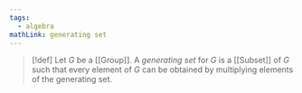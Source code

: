 ```yaml
---
tags:
  - algebra
mathLink: generating set
---
```

>[!def]
>Let $G$ be a [[Group]]. A *generating set* for $G$ is a [[Subset]] of $G$ such that every element of $G$ can be obtained by multiplying elements of the generating set.

